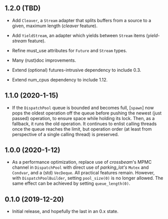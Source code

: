 ## 1.2.0 (TBD)
* Add `Cleaver`, a `Stream` adapter that splits buffers from a source to a
  given, maximum length (_cleaver_ feature).

* Add `YieldStream`, an adapter which yields between `Stream` items
  (_yield-stream_ feature).

* Refine must_use attributes for `Future` and `Stream` types.

* Many (rust)doc improvements.

* Extend (optional) futures-intrusive dependency to include 0.3.

* Extend num_cpus dependency to include 1.12.

## 1.1.0 (2020-1-15)
* If the `DispatchPool` queue is bounded and becomes full, [`spawn`] now pops
  the oldest operation off the queue before pushing the newest (just passed)
  operation, to ensure space while holding its lock. Then, as a fallback, it
  runs the old operation. It continues to enlist calling threads once the queue
  reaches the limit, but operation order (at least from perspective of a single
  calling thread) is preserved.

## 1.0.0 (2020-1-12)
* As a performance optimization, replace use of _crossbeam_'s MPMC channel in
  `DispatchPool` with direct use of _parking_lot's_ `Mutex` and `Condvar`, and
  a (std) `VecDeque`.  All practical features remain.  However, with
  `DispatchPoolBuilder`, setting `pool_size(0)` is no longer allowed. The same
  effect can be achieved by setting `queue_length(0)`.

## 0.1.0 (2019-12-20)
* Initial release, and hopefully the last in an 0.x state.
